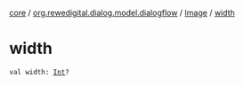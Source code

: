[core](../../index.md) / [org.rewedigital.dialog.model.dialogflow](../index.md) / [Image](index.md) / [width](./width.md)

# width

`val width: `[`Int`](https://kotlinlang.org/api/latest/jvm/stdlib/kotlin/-int/index.html)`?`